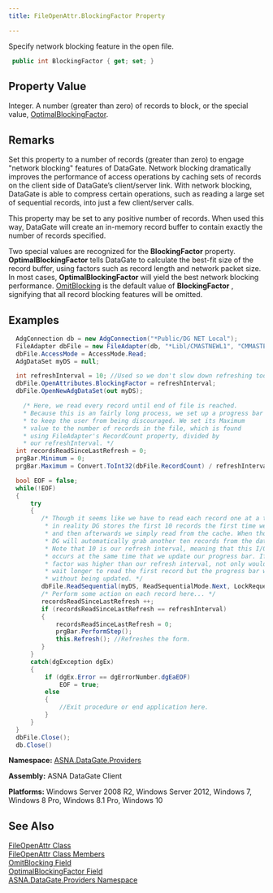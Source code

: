 ```yaml
---
title: FileOpenAttr.BlockingFactor Property

---
```


Specify network blocking feature in the open file.

```cs
 public int BlockingFactor { get; set; }
```

## Property Value

Integer. A number (greater than zero) of records to block, or the special value, [OptimalBlockingFactor](file-open-attr-class-optimal-blocking-factor-field.html).
## Remarks

Set this property to a number of records (greater than zero) to engage "network blocking" features of DataGate. Network blocking dramatically improves the performance of access operations by caching sets of records on the client side of DataGate’s client/server link. With network blocking, DataGate is able to compress certain operations, such as reading a large set of sequential records, into just a few client/server calls.

This property may be set to any positive number of records. When used this way, DataGate will create an in-memory record buffer to contain exactly the number of records specified.

Two special values are recognized for the **BlockingFactor** property. **OptimalBlockingFactor** tells DataGate to calculate the best-fit size of the record buffer, using factors such as record length and network packet size. In most cases, **OptimalBlockingFactor** will yield the best network blocking performance. [ OmitBlocking](file-open-attr-class-omit-blocking-field.html) is the default value of **BlockingFactor** , signifying that all record blocking features will be omitted.
## Examples


```cs 
  AdgConnection db = new AdgConnection("*Public/DG NET Local");
  FileAdapter dbFile = new FileAdapter(db, "*Libl/CMASTNEWL1", "CMMASTERL1");
  dbFile.AccessMode = AccessMode.Read;
  AdgDataSet myDS = null;

  int refreshInterval = 10; //Used so we don't slow down refreshing too much...
  dbFile.OpenAttributes.BlockingFactor = refreshInterval;
  dbFile.OpenNewAdgDataSet(out myDS);

    /* Here, we read every record until end of file is reached.
    * Because this is an fairly long process, we set up a progress bar
    * to keep the user from being discouraged. We set its Maximum
    * value to the number of records in the file, which is found
    * using FileAdapter's RecordCount property, divided by
    * our refreshInterval. */
  int recordsReadSinceLastRefresh = 0;
  prgBar.Minimum = 0;
  prgBar.Maximum = Convert.ToInt32(dbFile.RecordCount) / refreshInterval;

  bool EOF = false;
  while(!EOF)
  {
      try
      {
         /* Though it seems like we have to read each record one at a time,
          * in reality DG stores the first 10 records the first time we read
          * and then afterwards we simply read from the cache. When those run out, 
          * DG will automatically grab another ten records from the database.
          * Note that 10 is our refresh interval, meaning that this I/O operation
          * occurs at the same time that we update our progress bar. If the blocking
          * factor was higher than our refresh interval, not only would we have to 
          * wait longer to read the first record but the progress bar would go longer
          * without being updated. */
         dbFile.ReadSequential(myDS, ReadSequentialMode.Next, LockRequest.NoWait);
         /* Perform some action on each record here... */
         recordsReadSinceLastRefresh ++;
         if (recordsReadSinceLastRefresh == refreshInterval)
         {
             recordsReadSinceLastRefresh = 0;
             prgBar.PerformStep();
             this.Refresh(); //Refreshes the form.
         }
      }
      catch(dgException dgEx)
      {
          if (dgEx.Error == dgErrorNumber.dgEaEOF)
              EOF = true;
          else
          {
              //Exit procedure or end application here.
          }
      }
  }
  dbFile.Close();
  db.Close()
```


**Namespace:** [ ASNA.DataGate.Providers](datagate-providers-namespace.html) 

**Assembly:** ASNA DataGate Client

**Platforms:** Windows Server 2008 R2, Windows Server 2012, Windows 7, Windows 8 Pro, Windows 8.1 Pro, Windows 10
## See Also


[FileOpenAttr Class](file-open-attr-class.html)
      <br />
[FileOpenAttr Class Members](file-open-attr-class-members.html)
      <br />
[OmitBlocking Field](file-open-attr-class-omit-blocking-field.html)
      <br />
      [OptimalBlockingFactor 
					Field](file-open-attr-class-optimal-blocking-factor-field.html)
      <br />
[ASNA.DataGate.Providers Namespace](datagate-providers-namespace.html)

